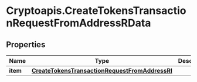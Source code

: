 # Cryptoapis.CreateTokensTransactionRequestFromAddressRData

## Properties

Name | Type | Description | Notes
------------ | ------------- | ------------- | -------------
**item** | [**CreateTokensTransactionRequestFromAddressRI**](CreateTokensTransactionRequestFromAddressRI.md) |  | 


